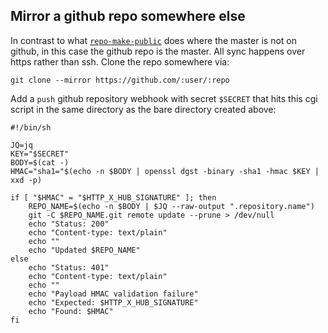 Mirror a github repo somewhere else
-----------------------------------

In contrast to what [`repo-make-public`](bin/repo-make-public) does
where the master is not on github, in this case the github repo is the
master. All sync happens over https rather than ssh. Clone the repo
somewhere via:

```
git clone --mirror https://github.com/:user/:repo
```

Add a `push` github repository webhook with secret `$SECRET` that hits
this cgi script in the same directory as the bare directory created
above:

```shell
#!/bin/sh

JQ=jq
KEY="$SECRET"
BODY=$(cat -) 
HMAC="sha1="$(echo -n $BODY | openssl dgst -binary -sha1 -hmac $KEY | xxd -p)

if [ "$HMAC" = "$HTTP_X_HUB_SIGNATURE" ]; then 
    REPO_NAME=$(echo -n $BODY | $JQ --raw-output ".repository.name")
    git -C $REPO_NAME.git remote update --prune > /dev/null
    echo "Status: 200"
    echo "Content-type: text/plain"
    echo ""
    echo "Updated $REPO_NAME"
else
    echo "Status: 401"
    echo "Content-type: text/plain"
    echo ""
    echo "Payload HMAC validation failure"
    echo "Expected: $HTTP_X_HUB_SIGNATURE"
    echo "Found: $HMAC"
fi
```



